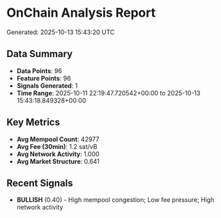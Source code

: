 # OnChain Analysis Report
Generated: 2025-10-13 15:43:20 UTC

## Data Summary
- **Data Points**: 96
- **Feature Points**: 96
- **Signals Generated**: 1
- **Time Range**: 2025-10-11 22:19:47.720542+00:00 to 2025-10-13 15:43:18.849328+00:00

## Key Metrics
- **Avg Mempool Count**: 42977
- **Avg Fee (30min)**: 1.2 sat/vB
- **Avg Network Activity**: 1.000
- **Avg Market Structure**: 0.641

## Recent Signals
- **BULLISH** (0.40) - High mempool congestion; Low fee pressure; High network activity
